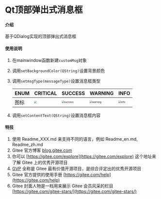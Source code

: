 # Qt顶部弹出式消息框

#### 介绍
基于QDialog实现的顶部弹出式消息框

#### 使用说明

1. 在mainwindow函数新建`customMsg`对象

2. 调用`setBackgroundColor(QString)`设置背景颜色

3. 调用`setmsgType(messageType)`设置消息框类型
       

    

   | ENUM | CRITICAL                                                     | SUCCESS                                                      | WARNING                                                      | INFO                                                         |
   | ---- | ------------------------------------------------------------ | ------------------------------------------------------------ | ------------------------------------------------------------ | ------------------------------------------------------------ |
   | 图标 | <img src="../../../hexo/source/images/README/critical.png" style="zoom:50%;" /> | <img src="../../../hexo/source/images/README/success.png" alt="success" style="zoom:50%;" /> | <img src="../../../hexo/source/images/README/warning.png" alt="warning" style="zoom:50%;" /> | <img src="../../../hexo/source/images/README/info.png" alt="info" style="zoom:50%;" /> |

   

4. 调用`setContentText(QString)`设置消息框内容


#### 特技

1.  使用 Readme\_XXX.md 来支持不同的语言，例如 Readme\_en.md, Readme\_zh.md
2.  Gitee 官方博客 [blog.gitee.com](https://blog.gitee.com)
3.  你可以 [https://gitee.com/explore](https://gitee.com/explore) 这个地址来了解 Gitee 上的优秀开源项目
4.  [GVP](https://gitee.com/gvp) 全称是 Gitee 最有价值开源项目，是综合评定出的优秀开源项目
5.  Gitee 官方提供的使用手册 [https://gitee.com/help](https://gitee.com/help)
6.  Gitee 封面人物是一档用来展示 Gitee 会员风采的栏目 [https://gitee.com/gitee-stars/](https://gitee.com/gitee-stars/)
